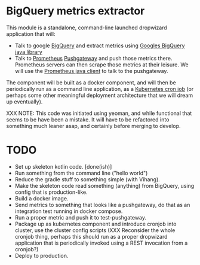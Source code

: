 BigQuery metrics extractor
=======


This module is a standalone, command-line launched dropwizard application
that will:

* Talk to google [BigQuery](https://cloud.google.com/bigquery/) and
  extract metrics using [Googles BigQuery java library](https://cloud.google.com/bigquery/docs/reference/libraries)
* Talk to [Prometheus](https://prometheus.io)
  [Pushgateway](https://github.com/prometheus/pushgateway) and push
  those metrics there.  Prometheus servers can then scrape those
  metrics at their leisure.  We will use the
  [Prometheus java client](https://github.com/prometheus/client_java)
  to talk to the pushgateway.

The component will be built as a docker component, and will then be periodically
run as a command line application, as a
[Kubernetes cron job](https://kubernetes.io/docs/concepts/workloads/controllers/cron-jobs/)
(or perhaps some other meaningful deployment architecture that we will dream up eventually).


XXX NOTE: This code was initiated using yeoman, and while functional that seems to be
have been a mistake.  It will have to be refactored into something much
leaner asap, and certainly before merging to develop.

TODO
===

* Set up skeleton kotlin code. [done(ish)]
* Run something from the command line ("hello world")
* Reduce the gradle stuff to something simple (with Vihang).
* Make the skeleton code read something (anything) from BigQuery, using config
  that is production-like.
* Build a docker image.
* Send metrics to something that looks like a pushgateway, do that as an
  integration test running in docker compose.
* Run a proper metric and push it to test-pushgateway.
* Package up as kubernetes component and introduce cronjob into cluster,
  use the cluster config scripts (XXX Reconsider the whole cronjob thing,
  perhaps this should run as a proper dropwizard application that is
  periodically invoked using a REST invocation from a cronjob?)
* Deploy to production.
